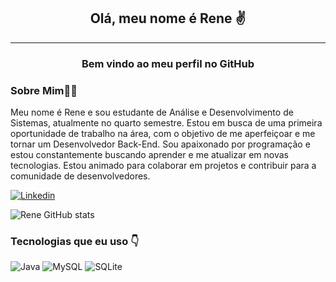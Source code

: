  <div align="center">
    <p><h2>Olá, meu nome é Rene ✌️</h2><p>
    <hr>
    <p><h3>Bem vindo ao meu perfil no GitHub<h3></p>
</div>
 
<div align="left">
  <p><h3>Sobre Mim👨‍💻</h3><p>
    
  <p>Meu nome é Rene e sou estudante de Análise e Desenvolvimento de Sistemas, atualmente no quarto semestre. Estou em busca de uma primeira oportunidade de trabalho na área, com o objetivo de me aperfeiçoar e me tornar um Desenvolvedor Back-End. Sou apaixonado por programação e estou constantemente buscando aprender e me atualizar em novas tecnologias. Estou animado para colaborar em projetos e contribuir para a comunidade de desenvolvedores.<p>
</div>

 [![Linkedin](https://img.shields.io/badge/LinkedIn-0077B5?style=for-the-badge&logo=linkedin&logoColor=white
)](https://www.linkedin.com/in/rene-battaglia/)

 ![Rene GitHub stats](https://github-readme-stats.vercel.app/api?username=renebttg&show_icons=true&theme=dark)

 ### Tecnologias que eu uso 👇

![Java](https://img.shields.io/badge/java-%23ED8B00.svg?style=for-the-badge&logo=openjdk&logoColor=white) ![MySQL](https://img.shields.io/badge/mysql-%2300f.svg?style=for-the-badge&logo=mysql&logoColor=white) ![SQLite](https://img.shields.io/badge/sqlite-%2307405e.svg?style=for-the-badge&logo=sqlite&logoColor=white)


